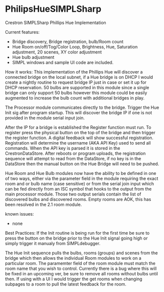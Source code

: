 # PhilipsHueSIMPLSharp
Crestron SIMPLSharp Phillips Hue Implementation

Current features:
- Bridge discovery, Bridge registration, bulb/Room count
- Hue Room on/off/Tog/Color Loop, Brightness, Hue, Saturation adjustment, 20 scenes, XY color adjustment
- Hue bulb adjustment
- SIMPL windows and sample UI code are included. 

How it works:
This implementation of the Phillips Hue will discover a connected bridge on the local subnet, if a Hue bridge is on DHCP I would create a nightly routine to request bridge IP just in case or set it up for DHCP reservation.
50 bulbs are supported in this module since a single bridge can only support 50 bulbs however this module could be easily augmented to increase the bulb count with additional bridges in play.

The Processor module communicates directly to the bridge. Trigger the Hue Init sig after program startup. This will discover the bridge IP if one is not provided in the module serial input join.

After the IP for a bridge is established the Register function must run. To register press the physical button on the top of the bridge and then trigger the register function. A digital feedback will show successful registration. Registration will determine the username (AKA API Key) used to send all commands. When the API key is parsed it is stored in the CrestronDataStore. After reboots or program uploads, the registration sequence will attempt to read from the DataStore, if no key is in the DataStore then the manual button on the Hue Bridge will need to be pushed.

Hue Room and Hue Bulb modules now have the ability to be defined in one of two ways, either via the parameter field in the module requiring the exact room and or bulb name (case sensitive) or from the serial join input which can be fed directly from an ISC symbol that hooks to the output from the main processor module. Those two output serials contain the list of discovered bulbs and discovered rooms. Empty rooms are AOK, this has been resolved in the 2.1 room module.

known issues:
- none

Best Practices:
If the Init routine is being run for the first time be sure to press the button on the bridge prior to the Hue Init signal going high or simply trigger it manualy from SIMPLdebugger.

The Hue Init sequence pulls the bulbs, rooms (groups) and scenes from the bridge which then allows the individual Room modules to work on a particular room. The paramemter field of the room module must match the room name that you wish to control. Currently there is a bug where  this will be fixed in an upcoming ver, be sure to remove all rooms without bulbs until then. If using with a UI I would trigger the get rooms when changing subpages to a room to pull the latest feedback for the room.





